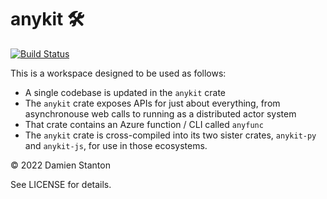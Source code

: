 # anykit 🛠

[![Build Status](https://github.com/damienstanton/anykit/actions/workflows/rust.yml/badge.svg?branch=main)](https://github.com/damienstanton/anykit/actions/workflows/rust.yml)

This is a workspace designed to be used as follows:

- A single codebase is updated in the `anykit` crate
- The `anykit` crate exposes APIs for just about everything, from asynchronouse web calls to running as a distributed actor system
- That crate contains an Azure function / CLI called `anyfunc`
- The `anykit` crate is cross-compiled into its two sister crates, `anykit-py` and `anykit-js`, for use in those ecosystems.

© 2022 Damien Stanton

See LICENSE for details.
